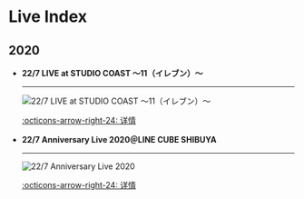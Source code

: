 # Live Index

## 2020

<div class="grid cards" markdown>

-   __22/7 LIVE at STUDIO COAST ～11（イレブン）～__

    ---

     ![22/7 LIVE at STUDIO COAST ～11（イレブン）～](https://nananiji.zzzhxxx.top/assets/live/11_BD2.jpg!compress)
    
    [:octicons-arrow-right-24: 详情](/live/11)

-   __22/7 Anniversary Live 2020＠LINE CUBE SHIBUYA__

    ---

    ![22/7 Anniversary Live 2020](https://res.227wiki.eu.org/photo/live/a2020/1.png)
    
    [:octicons-arrow-right-24: 详情](/live/Anniv20)

</div>